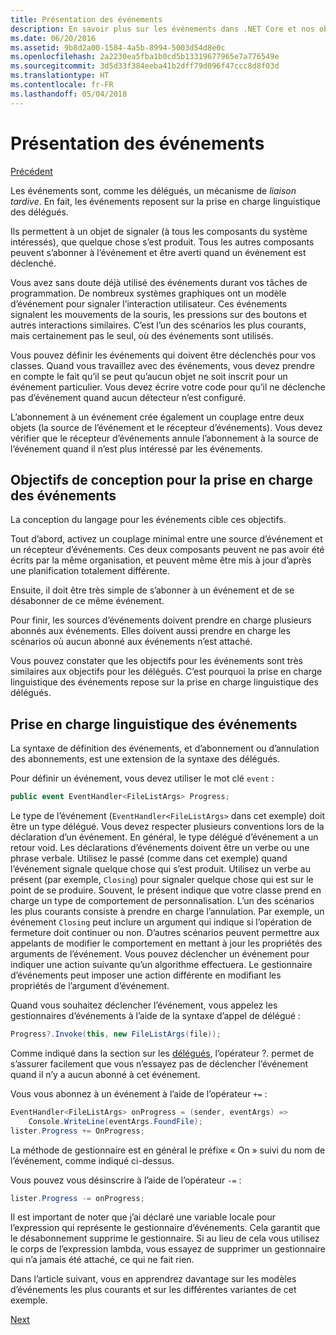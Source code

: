 ```yaml
---
title: Présentation des événements
description: En savoir plus sur les événements dans .NET Core et nos objectifs de conception de langage pour les événements dans cette vue d’ensemble.
ms.date: 06/20/2016
ms.assetid: 9b8d2a00-1584-4a5b-8994-5003d54d8e0c
ms.openlocfilehash: 2a2230ea5fba1b0cd5b13319677965e7a776549e
ms.sourcegitcommit: 3d5d33f384eeba41b2dff79d096f47ccc8d8f03d
ms.translationtype: HT
ms.contentlocale: fr-FR
ms.lasthandoff: 05/04/2018
---
```

# <a name="introduction-to-events"></a>Présentation des événements

[Précédent](delegates-patterns.md)

Les événements sont, comme les délégués, un mécanisme de *liaison tardive*. En fait, les événements reposent sur la prise en charge linguistique des délégués.

Ils permettent à un objet de signaler (à tous les composants du système intéressés), que quelque chose s’est produit. Tous les autres composants peuvent s’abonner à l’événement et être averti quand un événement est déclenché.

Vous avez sans doute déjà utilisé des événements durant vos tâches de programmation. De nombreux systèmes graphiques ont un modèle d’événement pour signaler l’interaction utilisateur. Ces événements signalent les mouvements de la souris, les pressions sur des boutons et autres interactions similaires. C’est l’un des scénarios les plus courants, mais certainement pas le seul, où des événements sont utilisés.

Vous pouvez définir les événements qui doivent être déclenchés pour vos classes. Quand vous travaillez avec des événements, vous devez prendre en compte le fait qu’il se peut qu’aucun objet ne soit inscrit pour un événement particulier. Vous devez écrire votre code pour qu’il ne déclenche pas d’événement quand aucun détecteur n’est configuré.

L’abonnement à un événement crée également un couplage entre deux objets (la source de l’événement et le récepteur d’événements). Vous devez vérifier que le récepteur d’événements annule l’abonnement à la source de l’événement quand il n’est plus intéressé par les événements.

## <a name="design-goals-for-event-support"></a>Objectifs de conception pour la prise en charge des événements

La conception du langage pour les événements cible ces objectifs.

Tout d’abord, activez un couplage minimal entre une source d’événement et un récepteur d’événements. Ces deux composants peuvent ne pas avoir été écrits par la même organisation, et peuvent même être mis à jour d’après une planification totalement différente.

Ensuite, il doit être très simple de s’abonner à un événement et de se désabonner de ce même événement.

Pour finir, les sources d’événements doivent prendre en charge plusieurs abonnés aux événements. Elles doivent aussi prendre en charge les scénarios où aucun abonné aux événements n’est attaché.

Vous pouvez constater que les objectifs pour les événements sont très similaires aux objectifs pour les délégués.
C’est pourquoi la prise en charge linguistique des événements repose sur la prise en charge linguistique des délégués.

## <a name="language-support-for-events"></a>Prise en charge linguistique des événements

La syntaxe de définition des événements, et d’abonnement ou d’annulation des abonnements, est une extension de la syntaxe des délégués.

Pour définir un événement, vous devez utiliser le mot clé `event` :

```csharp
public event EventHandler<FileListArgs> Progress;
```

Le type de l’événement (`EventHandler<FileListArgs>` dans cet exemple) doit être un type délégué. Vous devez respecter plusieurs conventions lors de la déclaration d’un événement. En général, le type délégué d’événement a un retour void.
Les déclarations d’événements doivent être un verbe ou une phrase verbale.
Utilisez le passé (comme dans cet exemple) quand l’événement signale quelque chose qui s’est produit. Utilisez un verbe au présent (par exemple, `Closing`) pour signaler quelque chose qui est sur le point de se produire. Souvent, le présent indique que votre classe prend en charge un type de comportement de personnalisation. L’un des scénarios les plus courants consiste à prendre en charge l’annulation. Par exemple, un événement `Closing` peut inclure un argument qui indique si l’opération de fermeture doit continuer ou non.  D’autres scénarios peuvent permettre aux appelants de modifier le comportement en mettant à jour les propriétés des arguments de l’événement. Vous pouvez déclencher un événement pour indiquer une action suivante qu’un algorithme effectuera. Le gestionnaire d’événements peut imposer une action différente en modifiant les propriétés de l’argument d’événement.

Quand vous souhaitez déclencher l’événement, vous appelez les gestionnaires d’événements à l’aide de la syntaxe d’appel de délégué :

```csharp
Progress?.Invoke(this, new FileListArgs(file));
```

Comme indiqué dans la section sur les [délégués](delegates-patterns.md), l’opérateur ?.
permet de s’assurer facilement que vous n’essayez pas de déclencher l’événement quand il n’y a aucun abonné à cet événement.
 
Vous vous abonnez à un événement à l’aide de l’opérateur `+=` :

```csharp
EventHandler<FileListArgs> onProgress = (sender, eventArgs) => 
    Console.WriteLine(eventArgs.FoundFile);
lister.Progress += OnProgress;
```

La méthode de gestionnaire est en général le préfixe « On » suivi du nom de l’événement, comme indiqué ci-dessus.

Vous pouvez vous désinscrire à l’aide de l’opérateur `-=` :

```csharp
lister.Progress -= onProgress;
```

Il est important de noter que j’ai déclaré une variable locale pour l’expression qui représente le gestionnaire d’événements. Cela garantit que le désabonnement supprime le gestionnaire.
Si au lieu de cela vous utilisez le corps de l’expression lambda, vous essayez de supprimer un gestionnaire qui n’a jamais été attaché, ce qui ne fait rien.

Dans l’article suivant, vous en apprendrez davantage sur les modèles d’événements les plus courants et sur les différentes variantes de cet exemple.

[Next](event-pattern.md)
